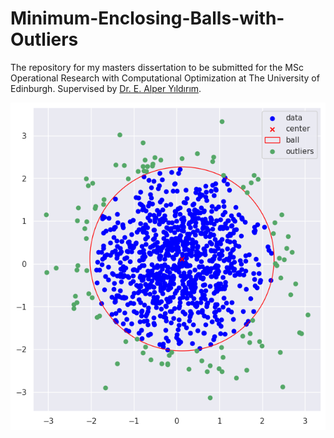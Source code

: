 # Minimum-Enclosing-Balls-with-Outliers

The repository for my masters dissertation to be submitted for the MSc Operational Research with Computational Optimization at The University of Edinburgh. Supervised by [Dr. E. Alper Yıldırım](https://www.maths.ed.ac.uk/~yildirim/).

![](images/sample_mebwo.png)
